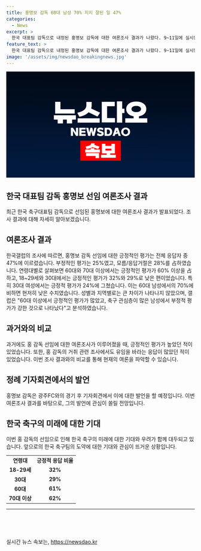 ```yaml
---
title: 홍명보 감독 60대 남성 70% 지지 잘된 일 47%
categories:
  - News
excerpt: >
  한국 대표팀 감독으로 내정된 홍명보 감독에 대한 여론조사 결과가 나왔다. 9~11일에 실시된 조사에 따르면, 응답자의 47%가 감독 선임을 긍정적으로 평가했으며, 특히 60대 이상에서는 긍정적인 응답이 많은 반면 30대 이하에서는 부정적인 응답이 큰 차이를 보였다. 이에 대한축구협회는 60대 이상에서 긍정론이 많았고, 축구 관심층이 많은 남성의 부정적 시각이 여성보다 강하다고 분석했다. 이번 감독 선임에 대한 여론은 이전과 비교해 다소 낮지만, 감독의 임기 동안 어떤 변화가 있을지 기대된다.
feature_text: >
  한국 대표팀 감독으로 내정된 홍명보 감독에 대한 여론조사 결과가 나왔다. 9~11일에 실시된 조사에 따르면, 응답자의 47%가 감독 선임을 긍정적으로 평가했으며, 특히 60대 이상에서는 긍정적인 응답이 많은 반면 30대 이하에서는 부정적인 응답이 큰 차이를 보였다. 이에 대한축구협회는 60대 이상에서 긍정론이 많았고, 축구 관심층이 많은 남성의 부정적 시각이 여성보다 강하다고 분석했다. 이번 감독 선임에 대한 여론은 이전과 비교해 다소 낮지만, 감독의 임기 동안 어떤 변화가 있을지 기대된다.
image: '/assets/img/newsdao_breakingnews.jpg'
---
```


<p><img src="/assets/img/newsdao_breakingnews.jpg" alt="pcversion 속보" /></p>

<h2 data-ke-size="size26">한국 대표팀 감독 홍명보 선임 여론조사 결과</h2>

<p data-ke-size="size16">최근 한국 축구대표팀 감독으로 선임된 홍명보에 대한 여론조사 결과가 발표되었다. 조사 결과에 대해 자세히 알아보겠습니다.</p>

<h2 data-ke-size="size24">여론조사 결과</h2>

<p data-ke-size="size16">한국갤럽의 조사에 따르면, 홍명보 감독 선임에 대한 긍정적인 평가는 전체 응답자 중 47%에 이르렀습니다. 부정적인 평가는 25%였고, 모름/응답거절은 28%를 占하였습니다. 연령대별로 살펴보면 60대와 70대 이상에서는 긍정적인 평가가 60% 이상을 占하고, 18~29세와 30대에서는 긍정적인 평가가 32%와 29%로 낮은 편이었습니다. 특히 30대 여성에서는 긍정적 평가가 24%에 그쳤습니다. 이는 60대 남성에서의 70%에 비하면 현저히 낮은 수치였습니다. 성별과 지역별로는 큰 차이가 나타나지 않았으며, 갤럽은 "60대 이상에서 긍정적인 평가가 많았고, 축구 관심층이 많은 남성에서 부정적 평가가 강한 것으로 나타났다"고 분석하였습니다.</p>

<h2 data-ke-size="size24">과거와의 비교</h2>

<p data-ke-size="size16">과거에도 홍 감독 선임에 대한 여론조사가 이루어졌을 때, 긍정적인 평가가 높았던 적이 있었습니다. 또한, 홍 감독의 거취 관련 조사에서도 유임을 바라는 응답이 많았던 적이 있었습니다. 이번 조사 결과와의 비교를 통해 현재의 여론을 파악할 수 있습니다.</p>

<h2 data-ke-size="size24">정례 기자회견에서의 발언</h2>

<p data-ke-size="size16">홍명보 감독은 광주FC와의 경기 후 기자회견에서 이에 대한 발언을 할 예정입니다. 이번 여론조사 결과를 바탕으로, 그의 발언에 관심이 쏠릴 전망입니다.</p>

<h2 data-ke-size="size24">한국 축구의 미래에 대한 기대</h2>

<p data-ke-size="size16">이번 홍 감독의 선임으로 인해 한국 축구의 미래에 대한 기대와 우려가 함께 대두되고 있습니다. 앞으로의 한국 축구팀의 도약에 대한 기대와 관심이 뜨거운 상황입니다.</p>

<table>
    <tr>
        <td style="text-align: center; height: 17px;"><b>연령대</b></td>
        <td style="text-align: center; height: 17px;"><b>긍정적 응답 비율</b></td>
    </tr>
    <tr>
        <td style="text-align: center; height: 17px;"><b>18-29세</b></td>
        <td style="text-align: center; height: 17px;"><b>32%</b></td>
    </tr>
    <tr>
        <td style="text-align: center; height: 17px;"><b>30대</b></td>
        <td style="text-align: center; height: 17px;"><b>29%</b></td>
    </tr>
    <tr>
        <td style="text-align: center; height: 17px;"><b>60대</b></td>
        <td style="text-align: center; height: 17px;"><b>61%</b></td>
    </tr>
    <tr>
        <td style="text-align: center; height: 17px;"><b>70대 이상</b></td>
        <td style="text-align: center; height: 17px;"><b>62%</b></td>
    </tr>
</table>

<hr>

<p data-ke-size="size16">&nbsp;</p>

<p data-ke-size="size16">&nbsp;</p>
실시간 뉴스 속보는, <a href="https://newsdao.kr" rel="dofollow">https://newsdao.kr</a>


